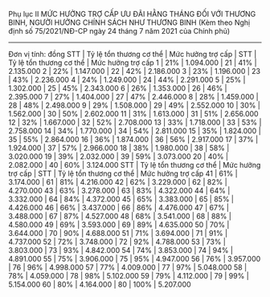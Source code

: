 Phụ lục II
MỨC HƯỞNG TRỢ CẤP ƯU ĐÃI HẰNG THÁNG ĐỐI VỚI THƯƠNG BINH, NGƯỜI HƯỞNG CHÍNH SÁCH NHƯ THƯƠNG BINH
(Kèm theo Nghị định số 75/2021/NĐ-CP ngày 24 tháng 7 năm 2021 của Chính phủ)
________________
Đơn vị tính: đồng
STT | Tỷ lệ tổn thương cơ thể | Mức hưởng trợ cấp | STT | Tỷ lệ tổn thương cơ thể | Mức hưởng trợ cấp
1 | 21% | 1.094.000 | 21 | 41% | 2.135.000
2 | 22% | 1.147.000 | 22 | 42% | 2.186.000
3 | 23% | 1.196.000 | 23 | 43% | 2.236.000
4 | 24% | 1.249.000 | 24 | 44% | 2.291.000
5 | 25% | 1.302.000 | 25 | 45% | 2.343.000
6 | 26% | 1.353.000 | 26 | 46% | 2.395.000
7 | 27% | 1.404.000 | 27 | 47% | 2.446.000
8 | 28% | 1.459.000 | 28 | 48% | 2.498.000
9 | 29% | 1.508.000 | 29 | 49% | 2.552.000
10 | 30% | 1.562.000 | 30 | 50% | 2.602.000
11 | 31% | 1.613.000 | 31 | 51% | 2.656.000
12 | 32% | 1.667.000 | 32 | 52% | 2.708.000
13 | 33% | 1.718.000 | 33 | 53% | 2.758.000
14 | 34% | 1.770.000 | 34 | 54% | 2.811.000
15 | 35% | 1.824.000 | 35 | 55% | 2.864.000
16 | 36% | 1.874.000 | 36 | 56% | 2.917.000
17 | 37% | 1.924.000 | 37 | 57% | 2.966.000
18 | 38% | 1.980.000 | 38 | 58% | 3.020.000
19 | 39% | 2.032.000 | 39 | 59% | 3.073.000
20 | 40% | 2.082.000 | 40 | 60% | 3.124.000
STT | Tỷ lệ tổn thương cơ thể | Mức hưởng trợ cấp | STT | Tỷ lệ tổn thương cơ thể | Mức hưởng trợ cấp
41 | 61% | 3.174.000 | 61 | 81% | 4.216.000
42 | 62% | 3.229.000 | 62 | 82% | 4.270.000
43 | 63% | 3.278.000 | 63 | 83% | 4.322.000
44 | 64% | 3.332.000 | 64 | 84% | 4.372.000
45 | 65% | 3.383.000 | 65 | 85% | 4.426.000
46 | 66% | 3.437.000 | 66 | 86% | 4.476.000
47 | 67% | 3.488.000 | 67 | 87% | 4.527.000
48 | 68% | 3.541.000 | 68 | 88% | 4.580.000
49 | 69% | 3.593.000 | 69 | 89% | 4.635.000
50 | 70% | 3.644.000 | 70 | 90% | 4.688.000
51 | 71% | 3.694.000 | 71 | 91% | 4.737.000
52 | 72% | 3.748.000 | 72 | 92% | 4.788.000
53 | 73% | 3.803.000 | 73 | 93% | 4.842.000
54 | 74% | 3.853.000 | 74 | 94% | 4.891.000
55 | 75% | 3.906.000 | 75 | 95% | 4.947.000
56 | 76% | 3.957.000 | 76 | 96% | 4.998.000
57 | 77% | 4.009.000 | 77 | 97% | 5.048.000
58 | 78% | 4.059.000 | 78 | 98% | 5.102.000
59 | 79% | 4.112.000 | 79 | 99% | 5.154.000
60 | 80% | 4.164.000 | 80 | 100% | 5.207.000